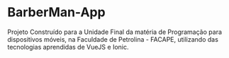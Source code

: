 # BarberMan-App
Projeto Construído para a Unidade Final da matéria de Programação para dispositivos móveis, na Faculdade de Petrolina  - FACAPE, utilizando das tecnologias aprendidas de VueJS e Ionic.
